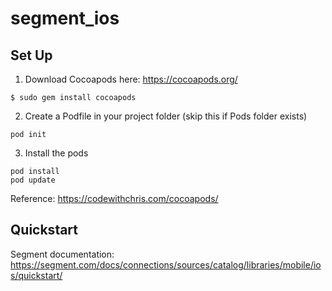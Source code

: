 # segment_ios

## Set Up
1. Download Cocoapods here: https://cocoapods.org/
```
$ sudo gem install cocoapods
```

2. Create a Podfile in your project folder (skip this if Pods folder exists)
```
pod init
```

3. Install the pods
```
pod install
pod update
````

Reference: https://codewithchris.com/cocoapods/ 

## Quickstart 
Segment documentation: https://segment.com/docs/connections/sources/catalog/libraries/mobile/ios/quickstart/
